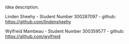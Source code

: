 idea description.

Linden Sheehy - Student Number 300287097 - github: https://github.com/lindensheehy

Wylfreid Mambeau - Student Number 300359577 - github: https://github.com/wylfreid
